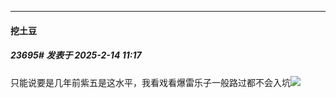 ﻿
*****

####  挖土豆  
##### 23695#       发表于 2025-2-14 11:17

只能说要是几年前紫五是这水平，我看戏看爆雷乐子一般路过都不会入坑<img src="https://static.saraba1st.com/image/smiley/face2017/067.png" referrerpolicy="no-referrer">

